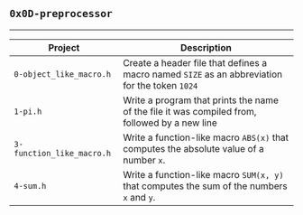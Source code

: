 ## `0x0D-preprocessor`
----------------------
| Project | Description |
| ------- | ----------- |
| `0-object_like_macro.h` | Create a header file that defines a macro named `SIZE` as an abbreviation for the token `1024` |
| `1-pi.h` | Write a program that prints the name of the file it was compiled from, followed by a new line |
| `3-function_like_macro.h` | Write a function-like macro `ABS(x)` that computes the absolute value of a number `x`.|
| `4-sum.h` | Write a function-like macro `SUM(x, y)` that computes the sum of the numbers `x` and `y`. |
